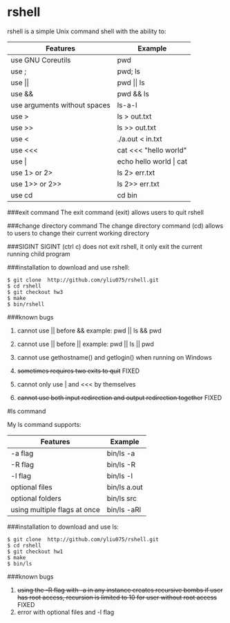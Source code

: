 # rshell

rshell is a simple Unix command shell with the ability to:

| Features | Example |
|---|---|
| use GNU Coreutils                | pwd |
| use ;                            | pwd; ls |
| use &#124;&#124;                 | pwd &#124;&#124; ls |
| use &&                           | pwd && ls |
| use arguments without spaces     | ls-a-l |
| use >                            | ls > out.txt |
| use >>                           | ls >> out.txt |
| use <                            | ./a.out < in.txt |
| use <<<                          | cat <<< "hello world" |
| use &#124;                       | echo hello world &#124; cat |
| use 1> or 2>                     | ls 2> err.txt |
| use 1>> or 2>>                   | ls 2>> err.txt |
| use cd                           | cd bin |

###exit command
The exit command (exit) allows users to quit rshell

###change directory command
The change directory command (cd) allows to users to change their current working directory

###SIGINT
SIGINT (ctrl c) does not exit rshell, it only exit the current running child program

###installation
to download and use rshell:
```
$ git clone  http://github.com/yliu075/rshell.git
$ cd rshell
$ git checkout hw3
$ make
$ bin/rshell
```

###known bugs

1. cannot use || before &&          example: pwd || ls && pwd

2. cannot use || before ||          example: pwd || ls || pwd

3. cannot use gethostname() and getlogin() when running on Windows

4. ~~sometimes requires two exits to quit~~ FIXED
 
5. cannot only use | and <<< by themselves

6. ~~cannot use both input redirection and output redirection together~~ FIXED



#ls command

My ls command supports:

| Features | Example |
|---|---|
| -a flag | bin/ls -a |
| -R flag | bin/ls -R |
| -l flag | bin/ls -l |
| optional files | bin/ls a.out |
| optional folders | bin/ls src |
| using multiple flags at once | bin/ls -aRl |
 
###installation
to download and use ls:
```
$ git clone  http://github.com/yliu075/rshell.git
$ cd rshell
$ git checkout hw1
$ make
$ bin/ls
```
###known bugs

1. ~~using the -R flag with -a in any instance creates recursive bombs if user has root access, recursion is limited to 10 for user without root access~~ FIXED
2. error with optional files and -l flag